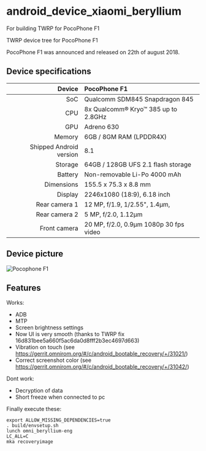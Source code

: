 # android_device_xiaomi_beryllium
For building TWRP for PocoPhone F1

TWRP device tree for PocoPhone F1




PocoPhone F1 was announced and released on 22th of august 2018.

## Device specifications

| Device       | PocoPhone F1                                    |
| -----------: | :---------------------------------------------- |
| SoC          | Qualcomm SDM845 Snapdragon 845                  |
| CPU          | 8x Qualcomm® Kryo™ 385 up to 2.8GHz             |
| GPU          | Adreno 630                                      |
| Memory       | 6GB / 8GM RAM (LPDDR4X)                         |
| Shipped Android version | 8.1                                  |
| Storage      | 64GB / 128GB UFS 2.1 flash storage              |
| Battery      |  Non-removable Li-Po 4000 mAh                   |
| Dimensions   |  155.5 x 75.3 x 8.8 mm                          |
| Display      | 2246x1080 (18:9), 6.18  inch                    |
| Rear camera 1 | 12 MP, f/1.9, 1/2.55", 1.4µm,                  |
| Rear camera 2 | 5 MP, f/2.0, 1.12µm                            |
| Front camera | 20 MP, f/2.0, 0.9µm 1080p 30 fps video  |

## Device picture

![Pocophone F1](https://cdn2.gsmarena.com/vv/pics/xiaomi/xiaomi-pocophone-f1-2.jpg)

## Features

Works:

- ADB
- MTP
- Screen brightness settings
- Now UI is very smooth (thanks to TWRP fix 16d831bee5a660f5ac6da0d8fff2b3ec4697d663)
- Vibration on touch (see https://gerrit.omnirom.org/#/c/android_bootable_recovery/+/31021/)
- Correct screenshot color (see https://gerrit.omnirom.org/#/c/android_bootable_recovery/+/31042/)

Dont work:
- Decryption of data
- Short freeze when connected to pc 

Finally execute these:

```
export ALLOW_MISSING_DEPENDENCIES=true
. build/envsetup.sh
lunch omni_beryllium-eng 
LC_ALL=C 
mka recoveryimage
```

